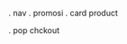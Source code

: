 <!-- ✅ done -->
. nav
. promosi
. card product


<!-- ♻ error & bug -->


<!--❌ next -->
. pop chckout
